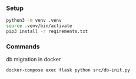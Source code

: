 ### Setup
```bash
python3 -m venv .venv
source .venv/bin/activate
pip3 install -r reqirements.txt
```

### Commands
db migration in docker
```bash
docker-compose exec flask python src/db-init.py
```
